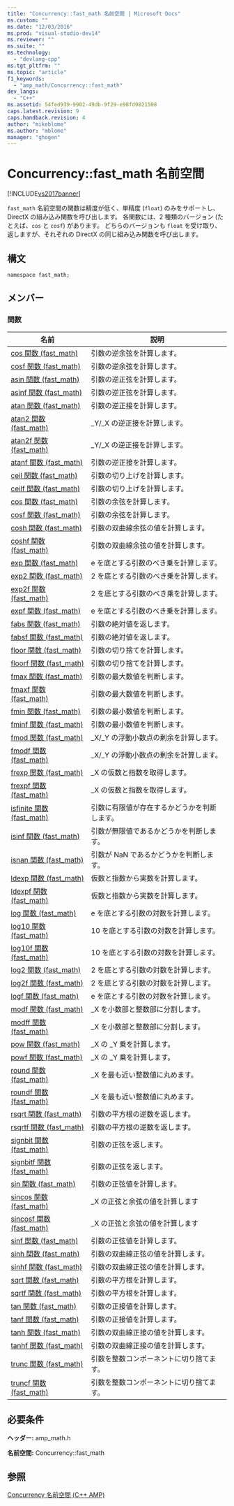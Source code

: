 ```yaml
---
title: "Concurrency::fast_math 名前空間 | Microsoft Docs"
ms.custom: ""
ms.date: "12/03/2016"
ms.prod: "visual-studio-dev14"
ms.reviewer: ""
ms.suite: ""
ms.technology: 
  - "devlang-cpp"
ms.tgt_pltfrm: ""
ms.topic: "article"
f1_keywords: 
  - "amp_math/Concurrency::fast_math"
dev_langs: 
  - "C++"
ms.assetid: 54fed939-9902-49db-9f29-e98fd9821508
caps.latest.revision: 9
caps.handback.revision: 4
author: "mikeblome"
ms.author: "mblome"
manager: "ghogen"
---
```

# Concurrency::fast_math 名前空間
[!INCLUDE[vs2017banner](../../../assembler/inline/includes/vs2017banner.md)]

`fast_math` 名前空間の関数は精度が低く、単精度 \(`float`\) のみをサポートし、DirectX の組み込み関数を呼び出します。  各関数には、2 種類のバージョン \(たとえば、`cos` と `cosf`\) があります。  どちらのバージョンも `float` を受け取り、返しますが、それぞれの DirectX の同じ組み込み関数を呼び出します。  
  
## 構文  
  
```  
namespace fast_math;  
```  
  
## メンバー  
  
### 関数  
  
|名前|説明|  
|--------|--------|  
|[cos 関数 \(fast\_math\)](../Topic/cos%20Function%20%20\(fast_math\).md)|引数の逆余弦を計算します。|  
|[cosf 関数 \(fast\_math\)](../Topic/cosf%20Function%20\(fast_math\).md)|引数の逆余弦を計算します。|  
|[asin 関数 \(fast\_math\)](../Topic/asin%20Function%20\(fast_math\).md)|引数の逆正弦を計算します。|  
|[asinf 関数 \(fast\_math\)](../Topic/asinf%20Function%20\(fast_math\).md)|引数の逆正弦を計算します。|  
|[atan 関数 \(fast\_math\)](../Topic/atan%20Function%20\(fast_math\).md)|引数の逆正接を計算します。|  
|[atan2 関数 \(fast\_math\)](../Topic/atan2%20Function%20\(fast_math\).md)|\_Y\/\_X の逆正接を計算します。|  
|[atan2f 関数 \(fast\_math\)](../Topic/atan2f%20Function%20\(fast_math\).md)|\_Y\/\_X の逆正接を計算します。|  
|[atanf 関数 \(fast\_math\)](../Topic/atanf%20Function%20\(fast_math\).md)|引数の逆正接を計算します。|  
|[ceil 関数 \(fast\_math\)](../Topic/ceil%20Function%20\(fast_math\).md)|引数の切り上げを計算します。|  
|[ceilf 関数 \(fast\_math\)](../Topic/ceilf%20Function%20\(fast_math\).md)|引数の切り上げを計算します。|  
|[cos 関数 \(fast\_math\)](../Topic/cos%20Function%20%20\(fast_math\).md)|引数の余弦を計算します。|  
|[cosf 関数 \(fast\_math\)](../Topic/cosf%20Function%20\(fast_math\).md)|引数の余弦を計算します。|  
|[cosh 関数 \(fast\_math\)](../Topic/cosh%20Function%20\(fast_math\).md)|引数の双曲線余弦の値を計算します。|  
|[coshf 関数 \(fast\_math\)](../Topic/coshf%20Function%20\(fast_math\).md)|引数の双曲線余弦の値を計算します。|  
|[exp 関数 \(fast\_math\)](../Topic/exp%20Function%20\(fast_math\).md)|e を底とする引数のべき乗を計算します。|  
|[exp2 関数 \(fast\_math\)](../Topic/exp2%20Function%20\(fast_math\).md)|2 を底とする引数のべき乗を計算します。|  
|[exp2f 関数 \(fast\_math\)](../Topic/exp2f%20Function%20\(fast_math\).md)|2 を底とする引数のべき乗を計算します。|  
|[expf 関数 \(fast\_math\)](../Topic/expf%20Function%20\(fast_math\).md)|e を底とする引数のべき乗を計算します。|  
|[fabs 関数 \(fast\_math\)](../Topic/fabs%20Function%20\(fast_math\).md)|引数の絶対値を返します。|  
|[fabsf 関数 \(fast\_math\)](../Topic/fabsf%20Function%20\(fast_math\).md)|引数の絶対値を返します。|  
|[floor 関数 \(fast\_math\)](../Topic/floor%20Function%20\(fast_math\).md)|引数の切り捨てを計算します。|  
|[floorf 関数 \(fast\_math\)](../Topic/floorf%20Function%20\(fast_math\).md)|引数の切り捨てを計算します。|  
|[fmax 関数 \(fast\_math\)](../Topic/fmax%20Function%20\(fast_math\).md)|引数の最大数値を判断します。|  
|[fmaxf 関数 \(fast\_math\)](../Topic/fmaxf%20Function%20\(fast_math\).md)|引数の最大数値を判断します。|  
|[fmin 関数 \(fast\_math\)](../Topic/fmin%20Function%20\(fast_math\).md)|引数の最小数値を判断します。|  
|[fminf 関数 \(fast\_math\)](../Topic/fminf%20Function%20\(fast_math\).md)|引数の最小数値を判断します。|  
|[fmod 関数 \(fast\_math\)](../Topic/fmod%20Function%20\(fast_math\).md)|\_X\/\_Y の浮動小数点の剰余を計算します。|  
|[fmodf 関数 \(fast\_math\)](../Topic/fmodf%20Function%20\(fast_math\).md)|\_X\/\_Y の浮動小数点の剰余を計算します。|  
|[frexp 関数 \(fast\_math\)](../Topic/frexp%20Function%20\(fast_math\).md)|\_X の仮数と指数を取得します。|  
|[frexpf 関数 \(fast\_math\)](../Topic/frexpf%20Function%20\(fast_math\).md)|\_X の仮数と指数を取得します。|  
|[isfinite 関数 \(fast\_math\)](../Topic/isfinite%20Function%20\(fast_math\).md)|引数に有限値が存在するかどうかを判断します。|  
|[isinf 関数 \(fast\_math\)](../Topic/isinf%20Function%20\(fast_math\).md)|引数が無限値であるかどうかを判断します。|  
|[isnan 関数 \(fast\_math\)](../Topic/isnan%20Function%20\(fast_math\).md)|引数が NaN であるかどうかを判断します。|  
|[ldexp 関数 \(fast\_math\)](../Topic/ldexp%20Function%20\(fast_math\).md)|仮数と指数から実数を計算します。|  
|[ldexpf 関数 \(fast\_math\)](../Topic/ldexpf%20Function%20\(fast_math\).md)|仮数と指数から実数を計算します。|  
|[log 関数 \(fast\_math\)](../Topic/log%20Function%20\(fast_math\).md)|e を底とする引数の対数を計算します。|  
|[log10 関数 \(fast\_math\)](../Topic/log10%20Function%20\(fast_math\).md)|10 を底とする引数の対数を計算します。|  
|[log10f 関数 \(fast\_math\)](../Topic/log10f%20Function%20\(fast_math\).md)|10 を底とする引数の対数を計算します。|  
|[log2 関数 \(fast\_math\)](../Topic/log2%20Function%20\(fast_math\).md)|2 を底とする引数の対数を計算します。|  
|[log2f 関数 \(fast\_math\)](../Topic/log2f%20Function%20\(fast_math\).md)|2 を底とする引数の対数を計算します。|  
|[logf 関数 \(fast\_math\)](../Topic/logf%20Function%20\(fast_math\).md)|e を底とする引数の対数を計算します。|  
|[modf 関数 \(fast\_math\)](../Topic/modf%20Function%20\(fast_math\).md)|\_X を小数部と整数部に分割します。|  
|[modff 関数 \(fast\_math\)](../Topic/modff%20Function%20\(fast_math\).md)|\_X を小数部と整数部に分割します。|  
|[pow 関数 \(fast\_math\)](../Topic/pow%20Function%20\(fast_math\).md)|\_X の \_Y 乗を計算します。|  
|[powf 関数 \(fast\_math\)](../Topic/powf%20Function%20\(fast_math\).md)|\_X の \_Y 乗を計算します。|  
|[round 関数 \(fast\_math\)](../Topic/round%20Function%20\(fast_math\).md)|\_X を最も近い整数値に丸めます。|  
|[roundf 関数 \(fast\_math\)](../Topic/roundf%20Function%20\(fast_math\).md)|\_X を最も近い整数値に丸めます。|  
|[rsqrt 関数 \(fast\_math\)](../Topic/rsqrt%20Function%20\(fast_math\).md)|引数の平方根の逆数を返します。|  
|[rsqrtf 関数 \(fast\_math\)](../Topic/rsqrtf%20Function%20\(fast_math\).md)|引数の平方根の逆数を返します。|  
|[signbit 関数 \(fast\_math\)](../Topic/signbit%20Function%20\(fast_math\).md)|引数の正弦を返します。|  
|[signbitf 関数 \(fast\_math\)](../Topic/signbitf%20Function%20\(fast_math\).md)|引数の正弦を返します。|  
|[sin 関数 \(fast\_math\)](../Topic/sin%20Function%20\(fast_math\).md)|引数の正弦値を計算します。|  
|[sincos 関数 \(fast\_math\)](../Topic/sincos%20Function%20\(fast_math\).md)|\_X の正弦と余弦の値を計算します|  
|[sincosf 関数 \(fast\_math\)](../Topic/sincosf%20Function%20\(fast_math\).md)|\_X の正弦と余弦の値を計算します|  
|[sinf 関数 \(fast\_math\)](../Topic/sinf%20Function%20\(fast_math\).md)|引数の正弦値を計算します。|  
|[sinh 関数 \(fast\_math\)](../Topic/sinh%20Function%20\(fast_math\).md)|引数の双曲線正弦の値を計算します。|  
|[sinhf 関数 \(fast\_math\)](../Topic/sinhf%20Function%20\(fast_math\).md)|引数の双曲線正弦の値を計算します。|  
|[sqrt 関数 \(fast\_math\)](../Topic/sqrt%20Function%20\(fast_math\).md)|引数の平方根を計算します。|  
|[sqrtf 関数 \(fast\_math\)](../Topic/sqrtf%20Function%20\(fast_math\).md)|引数の平方根を計算します。|  
|[tan 関数 \(fast\_math\)](../Topic/tan%20Function%20\(fast_math\).md)|引数の正接値を計算します。|  
|[tanf 関数 \(fast\_math\)](../Topic/tanf%20Function%20\(fast_math\).md)|引数の正接値を計算します。|  
|[tanh 関数 \(fast\_math\)](../Topic/tanh%20Function%20\(fast_math\).md)|引数の双曲線正接の値を計算します。|  
|[tanhf 関数 \(fast\_math\)](../Topic/tanhf%20Function%20\(fast_math\).md)|引数の双曲線正接の値を計算します。|  
|[trunc 関数 \(fast\_math\)](../Topic/trunc%20Function%20\(fast_math\).md)|引数を整数コンポーネントに切り捨てます。|  
|[truncf 関数 \(fast\_math\)](../Topic/truncf%20Function%20\(fast_math\).md)|引数を整数コンポーネントに切り捨てます。|  
  
## 必要条件  
 **ヘッダー:** amp\_math.h  
  
 **名前空間:** Concurrency::fast\_math  
  
## 参照  
 [Concurrency 名前空間 \(C\+\+ AMP\)](../../../parallel/amp/reference/concurrency-namespace-cpp-amp.md)